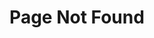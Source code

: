 ---
title: "Page Not Found"
layout: single
excerpt: "Page not found"
sitemap: false
permalink: /404.html
---